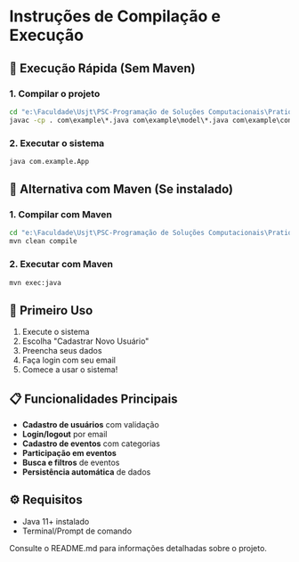 # Instruções de Compilação e Execução

## 🚀 Execução Rápida (Sem Maven)

### 1. Compilar o projeto

```cmd
cd "e:\Faculdade\Usjt\PSC-Programação de Soluções Computacionais\Pratique\demo\src\main\java"
javac -cp . com\example\*.java com\example\model\*.java com\example\controller\*.java com\example\view\*.java
```

### 2. Executar o sistema

```cmd
java com.example.App
```

## 📝 Alternativa com Maven (Se instalado)

### 1. Compilar com Maven

```cmd
cd "e:\Faculdade\Usjt\PSC-Programação de Soluções Computacionais\Pratique\demo"
mvn clean compile
```

### 2. Executar com Maven

```cmd
mvn exec:java
```

## 🎯 Primeiro Uso

1. Execute o sistema
2. Escolha "Cadastrar Novo Usuário"
3. Preencha seus dados
4. Faça login com seu email
5. Comece a usar o sistema!

## 📋 Funcionalidades Principais

- **Cadastro de usuários** com validação
- **Login/logout** por email
- **Cadastro de eventos** com categorias
- **Participação em eventos**
- **Busca e filtros** de eventos
- **Persistência automática** de dados

## ⚙️ Requisitos

- Java 11+ instalado
- Terminal/Prompt de comando

Consulte o README.md para informações detalhadas sobre o projeto.